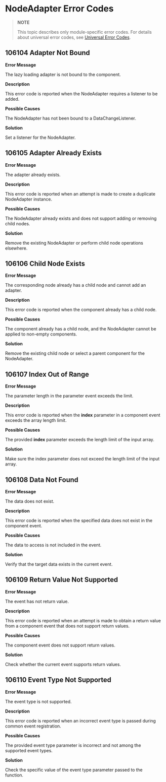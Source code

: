 # NodeAdapter Error Codes
<!--Kit: ArkUI-->
<!--Subsystem: ArkUI-->
<!--Owner: @kangshihui-->
<!--Designer: @pssea-->
<!--Tester: @jiaoaozihao-->
<!--Adviser: @HelloCrease-->

> **NOTE**
>
> This topic describes only module-specific error codes. For details about universal error codes, see [Universal Error Codes](../errorcode-universal.md).

## 106104 Adapter Not Bound

**Error Message**

The lazy loading adapter is not bound to the component.

**Description**

This error code is reported when the NodeAdapter requires a listener to be added.

**Possible Causes**

The NodeAdapter has not been bound to a DataChangeListener.

**Solution**

Set a listener for the NodeAdapter.

## 106105 Adapter Already Exists

**Error Message**

The adapter already exists.

**Description**

This error code is reported when an attempt is made to create a duplicate NodeAdapter instance.

**Possible Causes**

The NodeAdapter already exists and does not support adding or removing child nodes.

**Solution**

Remove the existing NodeAdapter or perform child node operations elsewhere.

## 106106 Child Node Exists

**Error Message**

The corresponding node already has a child node and cannot add an adapter.

**Description**

This error code is reported when the component already has a child node.

**Possible Causes**

The component already has a child node, and the NodeAdapter cannot be applied to non-empty components.

**Solution**

Remove the existing child node or select a parent component for the NodeAdapter.

## 106107 Index Out of Range

**Error Message**

The parameter length in the parameter event exceeds the limit.

**Description**

This error code is reported when the **index** parameter in a component event exceeds the array length limit.

**Possible Causes**

The provided **index** parameter exceeds the length limit of the input array.

**Solution**

Make sure the index parameter does not exceed the length limit of the input array.

## 106108 Data Not Found

**Error Message**

The data does not exist.

**Description**

This error code is reported when the specified data does not exist in the component event.

**Possible Causes**

The data to access is not included in the event.

**Solution**

Verify that the target data exists in the current event.

## 106109 Return Value Not Supported

**Error Message**

The event has not return value.

**Description**

This error code is reported when an attempt is made to obtain a return value from a component event that does not support return values.

**Possible Causes**

The component event does not support return values.

**Solution**

Check whether the current event supports return values.

## 106110 Event Type Not Supported

**Error Message**

The event type is not supported.

**Description**

This error code is reported when an incorrect event type is passed during common event registration.

**Possible Causes**

The provided event type parameter is incorrect and not among the supported event types.

**Solution**

Check the specific value of the event type parameter passed to the function.